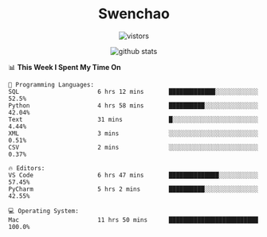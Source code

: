 <h1 align="center">Swenchao</h3>

<p align="center">
  <img src="https://visitor-badge.glitch.me/badge?page_id=Swenchao" alt="vistors" />
</p>

<p align="center">
  <img src="https://github-readme-stats.vercel.app/api?username=Swenchao&count_private=true&show_icons=true&theme=vue-dark&hide_title=true" alt="github stats" />
</p>

<!--START_SECTION:waka-->
📊 **This Week I Spent My Time On** 

```text
💬 Programming Languages: 
SQL                      6 hrs 12 mins       █████████████░░░░░░░░░░░░   52.5% 
Python                   4 hrs 58 mins       ██████████░░░░░░░░░░░░░░░   42.04% 
Text                     31 mins             █░░░░░░░░░░░░░░░░░░░░░░░░   4.44% 
XML                      3 mins              ░░░░░░░░░░░░░░░░░░░░░░░░░   0.51% 
CSV                      2 mins              ░░░░░░░░░░░░░░░░░░░░░░░░░   0.37%

🔥 Editors: 
VS Code                  6 hrs 47 mins       ██████████████░░░░░░░░░░░   57.45% 
PyCharm                  5 hrs 2 mins        ██████████░░░░░░░░░░░░░░░   42.55%

💻 Operating System: 
Mac                      11 hrs 50 mins      █████████████████████████   100.0%

```


<!--END_SECTION:waka-->
